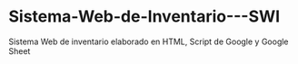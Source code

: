 # Sistema-Web-de-Inventario---SWI
Sistema Web de inventario  elaborado en HTML, Script de Google y Google Sheet
